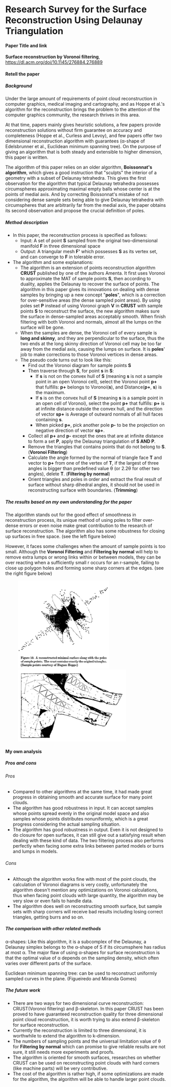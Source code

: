 # Research Survey for the Surface Reconstruction Using Delaunay Triangulation

#### Paper Title and link

**Surface reconstruction by Voronoi filtering**, https://dl.acm.org/doi/10.1145/276884.276889

#### Retell the paper

##### Background

Under the large amount of requirements of point cloud reconstruction in computer graphics, medical imaging and cartography, and as Hoppe et al.'s algorithm for the reconstruction brings the problem to the attention of the computer graphics community, the research thrives in this area.

At that time, papers mainly gives heuristic solutions, a few papers provide reconstruction solutions without firm guarantee on accuracy and completeness (Hoppe et al., Curless and Levoy), and few papers offer two dimensional reconstruction algorithm with guarantees (α-shape of Edelsbrunner et al., Euclidean minimum spanning tree). On the purpose of giving an algorithm that is both steady and extensible to higher dimension, this paper is written.

The algorithm of this paper relies on an older algorithm, **Boissonnat's algorithm**, which gives a good instruction that "sculpts" the interior of a geometry with a subset of Delaunay tetrahedra. This gives the first observation for the algorithm that typical Delaunay tetrahedra possesses  circumspheres approximating maximal empty balls whose center is at the points of medial axis. And by correcting Boissonnat's mistake of not considering dense sample sets being able to give Delaunay tetrahedra with circumspheres that are arbitrarily far from the medial axis, the paper obtains its second observation and propose the crucial definition of poles.

##### Method description

- In this paper, the reconstruction process is specified as follows: 
  - Input: A set of point **S** sampled from the original two-dimensional manifold **F** in three dimensional space
  - Output: A triangular mesh **F'** which possesses **S** as its vertex set, and can converge to **F** in tolerable error.
- The algorithm and some explanations:
  - The algorithm is an extension of points reconstruction algorithm **CRUST** published by one of the authors Amenta. It first uses Voronoi to approximate the MAT of sample points **S**, then according to duality, applies the Delaunay to recover the surface of points. The algorithm in this paper gives its innovations on dealing with dense samples by bringing up a new concept "**poles**", which is a correction for over-sensitive areas (the dense sampled point areas). By using poles set **P** instead of using Voronoi graph **V** in **CRUST** with sample points **S** to reconstruct the surface, the new algorithm makes sure the surface in dense-sampled areas acceptably smooth. When finish filtering with both Voronoi and normals, almost all the lumps on the surface will be gone.
  - When the samples are dense, the Voronoi cell of every sample is **long and skinny**, and they are perpendicular to the surface, thus the two ends at the long skinny direction of Voronoi cell may be too far away from the medial axis, causing the lumps on surface. It is **poles**' job to make corrections to those Voronoi vertices in dense areas.
  - The pseudo code turns out to look like this:
    - Find out the Voronoi diagram for sample points **S**
    - Then traverse through **S**, for point **s** in **S**:
      - If **s** is not on the convex hull of **S** (meaning **s** is not a sample point in an open Voronoi cell), select the Voronoi point **p+** that fulfills: **p+** belongs to Voronoi(**s**), and Distance(**p+**, **s**) is the maximum.
      - If **s** is on the convex hull of **S** (meaning **s** is a sample point in an open cell of Voronoi), select the point **p+** that fulfills: **p+** is at infinite distance outside the convex hull, and the direction of vector **sp+** is Average of outward normals of all hull faces containing **s**.
      - When picked **p+**, pick another pole **p-** to be the projection on negative direction of vector **sp+**.
    - Collect all **p+** and **p-** except the ones that are at infinite distance to form a set **P**, apply the Delaunay triangulation of **S AND P**.
    - Remove the triangles that contains points that do not belong to **S**. (**Voronoi Filtering**)
    - Calculate the angle formed by the normal of triangle face **T** and vector to **p+** from one of the vertex of **T**, if the largest of three angles is bigger than predefined value θ (or 2.2θ for other two angles), delete **T**. (**Filtering by normal**)
    - Orient triangles and poles in order and extract the final result of surface without sharp dihedral angles, it should not be used in reconstructing surface with boundaries. (**Trimming**)

##### The results based on my own understanding for the paper

The algorithm stands out for the good effect of smoothness in reconstruction process, its unique method of using poles to filter over-dense errors or even noise make great contribution to the research of surface reconstruction. The algorithm also has some robustness for closing up surfaces in free space. (see the left figure below) 

However, it faces some challenges when the amount of sample points is too small. Although the **Voronoi Filtering** and **Filtering by normal** will help to remove extra lumps or wrong links within or between models, they can be over reacting when a sufficiently small r occurs for an r-sample, failing to close up polygon holes and forming some sharp corners at the edges. (see the right figure below) 

<figure class="half">
    <img src="GoodCase.png" style="zoom:70%;" /><img src="BadCase.png" style="zoom:80%;" />
</figure>

#### My own analysis

##### Pros and cons

###### Pros

- Compared to other algorithms at the same time, it had made great progress in obtaining smooth and accurate surface for many point clouds.
- The algorithm has good robustness in input. It can accept samples whose points spread evenly in the original model space and also samples whose points distributes nonuniformly, which is a great progress considering the actual sampling situation.
- The algorithm has good robustness in output. Even it is not designed to do closure for open surfaces, it can still give out a satisfying result when dealing with these kind of data. The two filtering process also performs perfectly when facing some extra links between parted models or burrs and lumps in models.

###### Cons

- Although the algorithm works fine with most of the point clouds, the calculation of Voronoi diagrams is very costly, unfortunately the algorithm doesn't mention any optimizations on Voronoi calculations, thus when facing point clouds with large quantity, the algorithm may be very slow or even fails to handle data.
- The algorithm does well on reconstructing smooth surface, but sample sets with sharp corners will receive bad results including losing correct triangles, getting burrs and so on.

##### The comparison with other related methods

α-shapes: Like this algorithm, it is a subcomplex  of the Delaunay, a Delaunay simplex belongs to the α-shape of S if its circumsphere has radius at most α. The major flaw of using α-shapes for surface reconstruction is that the optimal value of α depends on the sampling density, which often varies over different parts of the surface.

Euclidean minimum spanning tree: can be used to reconstruct uniformly sampled curves in the plane. (Figueiredo and Miranda Gomes)

##### The future work

- There are two ways for two dimensional curve reconstruction: CRUST(Voronoi filtering) and β-skeleton. In this paper CRUST has been proved to have guaranteed reconstruction quality for three dimensional point cloud reconstruction, it is worth trying to also extend β-skeleton for surface reconstruction.
- Currently the reconstruction is limited to three dimensional, it is worthwhile to extend the algorithm to k-dimension.
- The numbers of sampling points and the universal limitation value of θ for **Filtering by normal** which can promise to give reliable results are not sure, it still needs more experiments and proofs.
- The algorithm is oriented for smooth surfaces, researches on whether CRUST can be used on reconstructing point clouds with hard corners (like machine parts) will be very contributive.
- The cost of the algorithm is rather high, if some optimizations are made for the algorithm, the algorithm will be able to handle larger point clouds.

